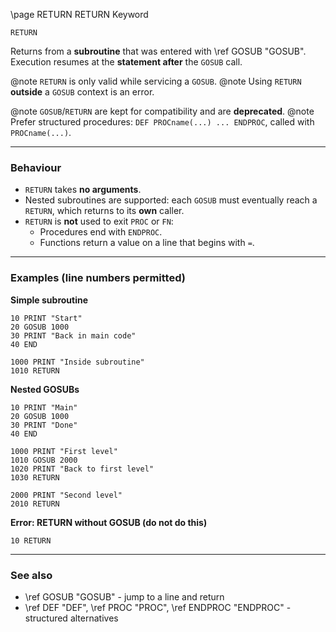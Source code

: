 \page RETURN RETURN Keyword
```basic
RETURN
```

Returns from a **subroutine** that was entered with \ref GOSUB "GOSUB".
Execution resumes at the **statement after** the `GOSUB` call.


@note `RETURN` is only valid while servicing a `GOSUB`.
@note Using `RETURN` **outside** a `GOSUB` context is an error.


@note `GOSUB`/`RETURN` are kept for compatibility and are **deprecated**.
@note Prefer structured procedures: `DEF PROCname(...) ... ENDPROC`, called with `PROCname(...)`.

---

### Behaviour

- `RETURN` takes **no arguments**.
- Nested subroutines are supported: each `GOSUB` must eventually reach a `RETURN`, which returns to its **own** caller.
- `RETURN` is **not** used to exit `PROC` or `FN`:
  - Procedures end with `ENDPROC`.
  - Functions return a value on a line that begins with `=`.

---

### Examples (line numbers permitted)

**Simple subroutine**
```basic
10 PRINT "Start"
20 GOSUB 1000
30 PRINT "Back in main code"
40 END

1000 PRINT "Inside subroutine"
1010 RETURN
```

**Nested GOSUBs**
```basic
10 PRINT "Main"
20 GOSUB 1000
30 PRINT "Done"
40 END

1000 PRINT "First level"
1010 GOSUB 2000
1020 PRINT "Back to first level"
1030 RETURN

2000 PRINT "Second level"
2010 RETURN
```

**Error: RETURN without GOSUB (do not do this)**
```basic
10 RETURN
```

---

### See also
- \ref GOSUB "GOSUB" - jump to a line and return
- \ref DEF "DEF", \ref PROC "PROC", \ref ENDPROC "ENDPROC" - structured alternatives
